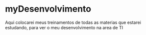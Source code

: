 # myDesenvolvimento
Aqui colocarei meus treinamentos de todas as materias que estarei estudando, para ver o meu desenvolvimento na area de TI
